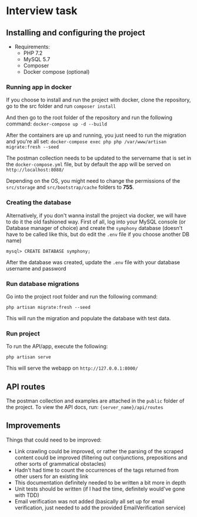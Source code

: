 
# Interview task

## Installing and configuring the project

- Requirements:
    - PHP 7.2
    - MySQL 5.7
    - Composer
    - Docker compose (optional)

### Running app in docker
If you choose to install and run the project with docker, clone the repository, go to the src folder and run
`composer install`

And then go to the root folder of the repository and run the following command:
`docker-compose up -d --build`

After the containers are up and running, you just need to run the migration and you're all set:
`docker-compose exec php php /var/www/artisan migrate:fresh --seed`

The postman collection needs to be updated to the servername that is set in the `docker-compose.yml` file, but by default the app will be served on `http://localhost:8088/`

Depending on the OS, you might need to change the permissions of the `src/storage` and `src/bootstrap/cache` folders to __755__.


### Creating the database
Alternatively, if you don't wanna install the project via docker, we will have to do it the old fashioned way. First of all, log into your MySQL console (or Database manager of choice) and create the `symphony` database (doesn't have to be called like this, but do edit the `.env` file if you choose another DB name)

`mysql> CREATE DATABASE symphony;`

After the database was created, update the `.env` file with your database username and password

### Run database migrations

Go into the project root folder and run the following command:

`php artisan migrate:fresh --seed`

This will run the migration and populate the database with test data.

### Run project

To run the API/app, execute the following:

`php artisan serve`

This will serve the webapp on `http://127.0.0.1:8000/`

## API routes

The postman collection and examples are attached in the `public` folder of the project.
To view the API docs, run:
`{server_name}/api/routes`


## Improvements

Things that could need to be improved:
* Link crawling could be improved, or rather the parsing of the scraped content could be improved (filtering out conjunctions, prepositions and other sorts of grammatical obstacles)
* Hadn't had time to count the occurrences of the tags returned from other users for an existing link
* This documentation definitely needed to be written a bit more in depth
* Unit tests should be written (if I had the time, definitely would've gone with TDD)
* Email verification was not added (basically all set up for email verification, just needed to add the provided EmailVerification service)
